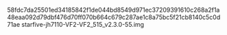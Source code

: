 58fdc7da25501ed34185842f1de044bd8549d971ec37209391610c268a2f1a48eaa092d79dbf476d70ff070b664c679c287ae1c8a75bc5f21cb8140c5c0d71ae  starfive-jh7110-VF2-VF2_515_v2.3.0-55.img
